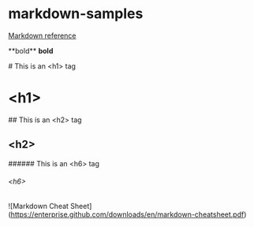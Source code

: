 # markdown-samples

[Markdown reference](https://guides.github.com/features/mastering-markdown/)

\*\*bold\*\*
**bold**

\# This is an \<h1\> tag
  # \<h1\>
\#\# This is an \<h2\> tag
  ## \<h2\>
\#\#\#\#\#\# This is an \<h6\> tag
  ###### \<h6\>
  
![Markdown Cheat Sheet]
(https://enterprise.github.com/downloads/en/markdown-cheatsheet.pdf)
